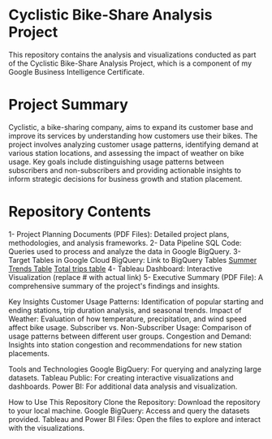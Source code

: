 # Cyclistic Bike-Share Analysis Project
This repository contains the analysis and visualizations conducted as part of the Cyclistic Bike-Share Analysis Project, which is a component of my Google Business Intelligence Certificate.

# Project Summary
Cyclistic, a bike-sharing company, aims to expand its customer base and improve its services by understanding how customers use their bikes. The project involves analyzing customer usage patterns, identifying demand at various station locations, and assessing the impact of weather on bike usage. Key goals include distinguishing usage patterns between subscribers and non-subscribers and providing actionable insights to inform strategic decisions for business growth and station placement.

# Repository Contents
1- Project Planning Documents (PDF Files): Detailed project plans, methodologies, and analysis frameworks.
2- Data Pipeline SQL Code: Queries used to process and analyze the data in Google BigQuery.
3- Target Tables in Google Cloud BigQuery: 
Link to BigQuery Tables 
[Summer Trends Table](https://console.cloud.google.com/bigquery?project=cyclistic-nyc-zip-codes&ws=!1m5!1m4!4m3!1scyclistic-nyc-zip-codes!2scyclistic_project!3sSummer%2520Trends)
[Total trips table](https://console.cloud.google.com/bigquery?project=cyclistic-nyc-zip-codes&ws=!1m5!1m4!4m3!1scyclistic-nyc-zip-codes!2scyclistic_project!3stotal%2520trips%2520table-cyclistic%2520project)
4- Tableau Dashboard: Interactive Visualization (replace # with actual link)
5- Executive Summary (PDF File): A comprehensive summary of the project's findings and insights.

Key Insights
Customer Usage Patterns: Identification of popular starting and ending stations, trip duration analysis, and seasonal trends.
Impact of Weather: Evaluation of how temperature, precipitation, and wind speed affect bike usage.
Subscriber vs. Non-Subscriber Usage: Comparison of usage patterns between different user groups.
Congestion and Demand: Insights into station congestion and recommendations for new station placements.

Tools and Technologies
Google BigQuery: For querying and analyzing large datasets.
Tableau Public: For creating interactive visualizations and dashboards.
Power BI: For additional data analysis and visualization.

How to Use This Repository
Clone the Repository: Download the repository to your local machine.
Google BigQuery: Access and query the datasets provided.
Tableau and Power BI Files: Open the files to explore and interact with the visualizations.
